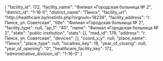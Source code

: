 {
    "facility_id": 172,
    "facility_name": "Филиал «Городская больница № 2",
    "district_id": "1-16-0",
    "district_name": "Пинск",
    "facility_url": "http:\/\/healthcare.by\/instinfo.php?orgnum=18239",
    "facility_address": "г. Пинск, ул. Советская",
    "title": "Филиал «Городская больница № 2",
    "facility_type": null,
    "ap_1": "40",
    "name": "Филиал «Городская больница № 2",
    "state": "public institution",
    "stats": [],
    "med_id": 179,
    "address": "г. Пинск, ул. Советская",
    "devices": [],
    "coord_x_y": null,
    "place_name": "Пинск",
    "place_type": null,
    "localties_key": 18,
    "year_of_closing": null,
    "year_of_opening": "0",
    "healthcare_facility_key": 172,
    "administrative_division_id": "1-16-0"
}